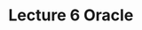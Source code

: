 # Lecture 6 Oracle



```haskell
```
```haskell
```
```haskell
```
```haskell
```
```haskell
```
```haskell
```
```haskell
```
```haskell
```
```haskell
```
```haskell
```
```haskell
```
```haskell
```
```haskell
```
```haskell
```
```haskell
```
```haskell
```
```haskell
```
```haskell
```
```haskell
```
```haskell
```
